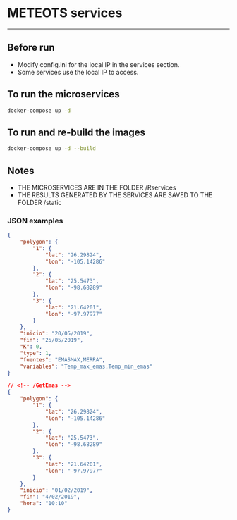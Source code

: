# METEOTS services
---

## Before run
- Modify config.ini for the local IP in the services section.
- Some services use the local IP to access.


## To run the microservices
```bash
docker-compose up -d
```

## To run and re-build the images
```bash
docker-compose up -d --build
```

## Notes
- THE MICROSERVICES ARE IN THE FOLDER /Rservices
- THE RESULTS GENERATED BY THE SERVICES ARE SAVED TO THE FOLDER /static



### JSON examples
```json
{
    "polygon": {
        "1": {
            "lat": "26.29824",
            "lon": "-105.14286"
        },
        "2": {
            "lat": "25.5473",
            "lon": "-98.68289"
        },
        "3": {
            "lat": "21.64201",
            "lon": "-97.97977"
        }
    },
    "inicio": "20/05/2019",
    "fin": "25/05/2019",
    "K": 0,
    "type": 1,
    "fuentes": "EMASMAX,MERRA",
    "variables": "Temp_max_emas,Temp_min_emas"
}
```




```json
// <!-- /GetEmas -->
{
    "polygon": {
        "1": {
            "lat": "26.29824",
            "lon": "-105.14286"
        },
        "2": {
            "lat": "25.5473",
            "lon": "-98.68289"
        },
        "3": {
            "lat": "21.64201",
            "lon": "-97.97977"
        }
    },
    "inicio": "01/02/2019",
    "fin": "4/02/2019",
    "hora": "10:10"
}
```
